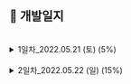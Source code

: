 ## 📖 개발일지
</br>
<details>
<summary>1일차_2022.05.21 (토) (5%)</summary>
<div markdown="1">
1. 기획서 작성

2. 회원가입, 로그인 UI 구현
	- 로그인 홈 화면
	- 로그인 입력 화면 (이메일, 비밀번호 입력하지 않으면 버튼 비활성화)
	- 회원가입 이메일, 비밀번호 입력 화면 (이메일 인증, 비밀번호 2번 입력하지 않으면 버튼 비활성화, 비밀번호 같은지 체크)
  	- 프로필, 닉네임 입력 화면 (닉네임 글자 수 체크)

<img width="200" src="./image/1-1.png"> <img width="200" src="./image/1-2.png"> <img width="200" src="./image/1-3.png"> <img width="200" src="./image/1-4.png">
</div>
</details>

</br>
<details>
<summary>2일차_2022.05.22 (일) (15%)</summary>
<div markdown="1">

1. 구현한 기능
	- 카카오 로그인 구현
	- TabBar 구현
	- NavigationItem Custom 구현
	- 맛집찾기: 자동 스크롤 배너 CollectionView로 구현
	- 맛집찾기: 식당 리스트 CollectionView로 구현
</br>
2. 발생한 이슈
	- NavigationItem의 label을 줄바꿈하고, 폰트크기 다르게 구현해야함</br>
		-> AttributedString을 사용하여 해결 ([참고](https://zeddios.tistory.com/300))

	- 맛집찾기탭에서 자동배너 뷰, 정렬,필터 뷰, 식당리스트 뷰 모두 한 스크롤안에 넣게 구현해야함 </br>
		->  CollectionView의 섹션을 3개로 잡고 각각 섹션으로 셀을 넣어줌</br>
			자동배너뷰 셀안에는 CollectionView를 넣어 CollectionView안에 CollectionView로 구현 ([참고](https://youbidan-project.tistory.com/104))

<img width="200" src="./image/2-1.png"> <img width="200" src="./image/2-2.png"> 


</div>
</details>
